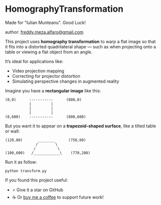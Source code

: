 # HomographyTransformation

Made for "Iulian Munteanu". Good Luck!

author: freddy.meza.alfaro@gmail.com

This project uses **homography transformation** to warp a flat image so that it fits into a distorted quadrilateral shape — such as when projecting onto a table or viewing a flat object from an angle.

It’s ideal for applications like:
- Video projection mapping
- Correcting for projector distortion
- Simulating perspective changes in augmented reality

Imagine you have a **rectangular image** like this:
```
(0,0)      -----------      (800,0)
           |         |
           |         |
           |         |
(0,600)    -----------      (800,600)
```

But you want it to appear on a **trapezoid-shaped surface**, like a tilted table or wall:

```
(120,80)       ________      (750,60)
              /        \
             /          \
(100,600)   /____________\    (770,280)
```

Run it as follow:

```
python transform.py
```

If you found this project useful:
- ⭐ Give it a star on GitHub
- ☕ Or [buy me a coffee](https://coff.ee/freddymezai) to support future work!
